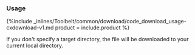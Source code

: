 


### Usage

{%include _inlines/Toolbelt/common/download/code_download_usage-cxdownload-v1.md  product = include.product %}

If you don't specify a target directory, the file will be downloaded to your current local directory.

